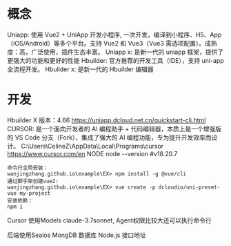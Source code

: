 # 概念

Uniapp: 使用 Vue2 + UniApp 开发小程序, 一次开发，编译到小程序、H5、App（iOS/Android）等多个平台。支持 Vue2 和 Vue3（Vue3 需选项配置）。成熟度：高，广泛使用，插件生态丰富。
Uniapp x: 是新一代的 uniapp 框架，提供了更强大的功能和更好的性能
Hbuilder: 官方推荐的开发工具（IDE），支持 uni-app 全流程开发。
Hbuilder x: 是新一代的 Hbuilder 编辑器

# 开发

Hbuilder X 版本：4.66
<https://uniapp.dcloud.net.cn/quickstart-cli.html>
CURSOR: 是一个面向开发者的 AI 编程助手 + 代码编辑器，本质上是一个增强版的 VS Code 分支（Fork），集成了强大的 AI 编程功能，专为提升开发效率而设计。
 C:\Users\CelineZ\AppData\Local\Programs\cursor
<https://www.cursor.com/en>
NODE
node --version  #v18.20.7

```
命令行全局安装：
wanjingzhang.github.io\example\EX> npm install -g @vue/cli
通过脚手架创建vue2:
wanjingzhang.github.io\example\EX> vue create -p dcloudio/uni-preset-vue my-project
安装依赖：
npm i
```

Cursor 使用Models claude-3.7sonnet, Agent权限比较大还可以执行命令行

后端使用Sealos MongDB 数据库 Node.js 接口地址
